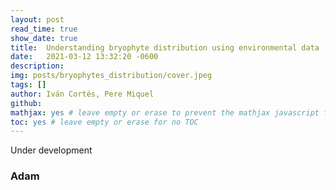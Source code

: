 ```yaml
---
layout: post
read_time: true
show_date: true
title:  Understanding bryophyte distribution using environmental data
date:   2021-03-12 13:32:20 -0600
description: 
img: posts/bryophytes_distribution/cover.jpeg
tags: []
author: Iván Cortés, Pere Miquel 
github: 
mathjax: yes # leave empty or erase to prevent the mathjax javascript from loading
toc: yes # leave empty or erase for no TOC
---
```

Under development

### Adam

